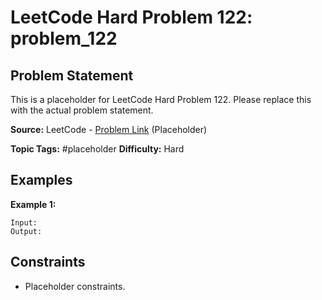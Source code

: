# LeetCode Hard Problem 122: problem_122

## Problem Statement

This is a placeholder for LeetCode Hard Problem 122.
Please replace this with the actual problem statement.

**Source:** LeetCode - [Problem Link](https://leetcode.com/problems/problem-122/) (Placeholder)

**Topic Tags:** #placeholder
**Difficulty:** Hard

## Examples

**Example 1:**

```
Input:
Output:
```

## Constraints

- Placeholder constraints.
